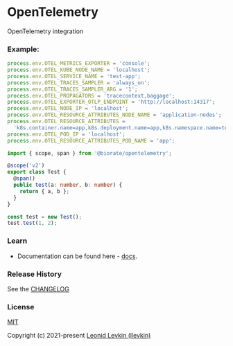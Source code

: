 # OpenTelemetry

OpenTelemetry integration

### Example:

```ts
process.env.OTEL_METRICS_EXPORTER = 'console';
process.env.OTEL_KUBE_NODE_NAME = 'localhost';
process.env.OTEL_SERVICE_NAME = 'test-app';
process.env.OTEL_TRACES_SAMPLER = 'always_on';
process.env.OTEL_TRACES_SAMPLER_ARG = '1';
process.env.OTEL_PROPAGATORS = 'tracecontext,baggage';
process.env.OTEL_EXPORTER_OTLP_ENDPOINT = 'http://localhost:14317';
process.env.OTEL_NODE_IP = 'localhost';
process.env.OTEL_RESOURCE_ATTRIBUTES_NODE_NAME = 'application-nodes';
process.env.OTEL_RESOURCE_ATTRIBUTES =
  'k8s.container.name=app,k8s.deployment.name=app,k8s.namespace.name=test,k8s.node.name=application-nodes,k8s.pod.name=app,k8s.replicaset.name=app,service.instance.id=test.app,service.version=develop';
process.env.OTEL_POD_IP = 'localhost';
process.env.OTEL_RESOURCE_ATTRIBUTES_POD_NAME = 'app';

import { scope, span } from '@biorate/opentelemetry';

@scope('v2')
export class Test {
  @span()
  public test(a: number, b: number) {
    return { a, b };
  }
}

const test = new Test();
test.test(1, 2);
```

### Learn

- Documentation can be found here - [docs](https://biorate.github.io/core/modules/opentelemetry.html).

### Release History

See the [CHANGELOG](https://github.com/biorate/core/blob/master/packages/%40biorate/opentelemetry/CHANGELOG.md)

### License

[MIT](https://github.com/biorate/core/blob/master/packages/%40biorate/opentelemetry/LICENSE)

Copyright (c) 2021-present [Leonid Levkin (llevkin)](mailto:llevkin@yandex.ru)
